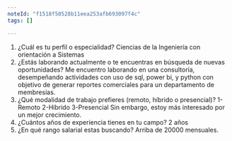 ```yaml
---
noteId: "f1518f50528b11eea253afb693097f4c"
tags: []

---
```


1. ¿Cuál es tu perfil o especialidad?
Ciencias de la Ingeniería con orientación a Sistemas 
2. ¿Estás laborando actualmente o te encuentras en búsqueda de nuevas oportunidades?
Me encuentro laborando en una consultoría, desempeñando actividades con uso de sql, power bi, y python con objetivo de generar reportes comerciales para un departamento de membresías.
3. ¿Qué modalidad de trabajo prefieres (remoto, híbrido o presencial)?
1-Remoto
2-Híbrido
3-Presencial
Sin embargo, estoy más interesado por un mejor crecimiento.
4. ¿Cuántos años de experiencia tienes en tu campo?
2 años
5. ¿En qué rango salarial estas buscando?
Arriba de 20000 mensuales.

